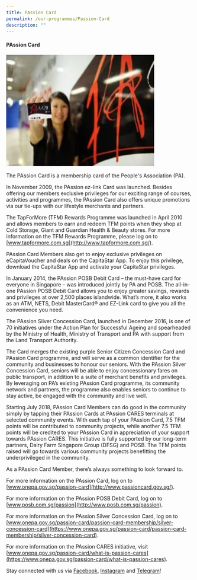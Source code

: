 ```yaml
---
title: PAssion Card
permalink: /our-programmes/Passion-Card
description: ""
---
```

#### PAssion Card


 <img style="height:300px;width:400px" src="images/Programmes/PAssion%20Card%20(1).png" > 


The PAssion Card is a membership card of the People's Association (PA).

In November 2009, the PAssion ez-link Card was launched. Besides offering our members exclusive privileges for our exciting range of courses, activities and programmes, the PAssion Card also offers unique promotions via our tie-ups with our lifestyle merchants and partners.

The TapForMore (TFM) Rewards Programme was launched in April 2010 and allows members to earn and redeem TFM points when they shop at Cold Storage, Giant and Guardian Health & Beauty stores. For more information on the TFM Rewards Programme, please log on to [www.tapformore.com.sg](http://www.tapformore.com.sg/).

PAssion Card Members also get to enjoy exclusive privileges on eCapitaVoucher and deals on the CapitaStar App. To enjoy this privilege, download the CapitaStar App and activate your CapitaStar
privileges.

In January 2014, the PAssion POSB Debit Card – the must-have card for everyone in Singapore – was introduced jointly by PA and POSB. The all-in-one PAssion POSB Debit Card allows you to enjoy greater savings, rewards and privileges at over 2,500 places islandwide. What’s more, it also works as an ATM, NETS, Debit MasterCard® and EZ-Link card to give you all the convenience you need.

The PAssion Silver Concession Card, launched in December 2016, is one of 70 initiatives under the Action Plan for Successful Ageing and spearheaded by the Ministry of Health, Ministry of Transport and PA with support from the Land Transport Authority.

 

The Card merges the existing purple Senior Citizen Concession Card and PAssion Card programme, and will serve as a common identifier for the community and businesses to honour our seniors. With the PAssion Silver Concession Card, seniors will be able to enjoy concessionary fares on public transport, in addition to a suite of merchant benefits and privileges. By leveraging on PA’s existing PAssion Card programme, its community network and partners, the programme also enables seniors to continue to stay active, be engaged with the community and live well.

 

Starting July 2018, PAssion Card Members can do good in the community simply by tapping their PAssion Cards at PAssion CARES terminals at selected community events. With each tap of your PAssion Card, 7.5 TFM points will be contributed to community projects, while another 7.5 TFM points will be credited to your PAssion Card in appreciation of your support towards PAssion CARES. This initiative is fully supported by our long-term partners, Dairy Farm Singapore Group (DFSG) and POSB. The TFM points raised will go towards various community projects benefitting the underprivileged in the community.


As a PAssion Card Member, there’s always something to look forward to.

For more information on the PAssion Card, log on to [www.onepa.gov.sg/passion-card](http://www.passioncard.gov.sg/).

For more information on the PAssion POSB Debit Card, log on to [www.posb.com.sg/passion](http://www.posb.com.sg/passion).

For more information on the PAssion Silver Concession Card, log on to [www.onepa.gov.sg/passion-card/passion-card-membership/silver-concession-card](https://www.onepa.gov.sg/passion-card/passion-card-membership/silver-concession-card).

 

For more information on the PAssion CARES initiative, visit [www.onepa.gov.sg/passion-card/what-is-passion-cares](https://www.onepa.gov.sg/passion-card/what-is-passion-cares).

Stay connected with us via [Facebook](http://www.facebook.com/PAssionCard), [Instagram](http://www.instgram.com/PAssionCard) and [Telegram](https://t.me/SGPAssionDeals)!